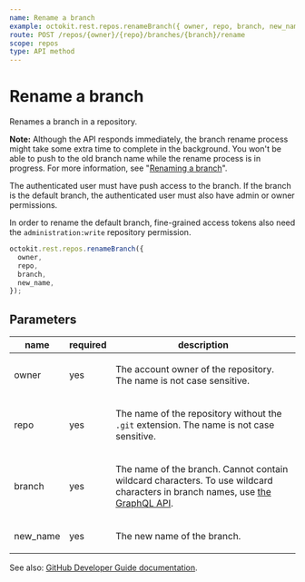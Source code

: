 ```yaml
---
name: Rename a branch
example: octokit.rest.repos.renameBranch({ owner, repo, branch, new_name })
route: POST /repos/{owner}/{repo}/branches/{branch}/rename
scope: repos
type: API method
---
```


# Rename a branch

Renames a branch in a repository.

**Note:** Although the API responds immediately, the branch rename process might take some extra time to complete in the background. You won't be able to push to the old branch name while the rename process is in progress. For more information, see "[Renaming a branch](https://docs.github.com/github/administering-a-repository/renaming-a-branch)".

The authenticated user must have push access to the branch. If the branch is the default branch, the authenticated user must also have admin or owner permissions.

In order to rename the default branch, fine-grained access tokens also need the `administration:write` repository permission.

```js
octokit.rest.repos.renameBranch({
  owner,
  repo,
  branch,
  new_name,
});
```

## Parameters

<table>
  <thead>
    <tr>
      <th>name</th>
      <th>required</th>
      <th>description</th>
    </tr>
  </thead>
  <tbody>
    <tr><td>owner</td><td>yes</td><td>

The account owner of the repository. The name is not case sensitive.

</td></tr>
<tr><td>repo</td><td>yes</td><td>

The name of the repository without the `.git` extension. The name is not case sensitive.

</td></tr>
<tr><td>branch</td><td>yes</td><td>

The name of the branch. Cannot contain wildcard characters. To use wildcard characters in branch names, use [the GraphQL API](https://docs.github.com/graphql).

</td></tr>
<tr><td>new_name</td><td>yes</td><td>

The new name of the branch.

</td></tr>
  </tbody>
</table>

See also: [GitHub Developer Guide documentation](https://docs.github.com/rest/branches/branches#rename-a-branch).

